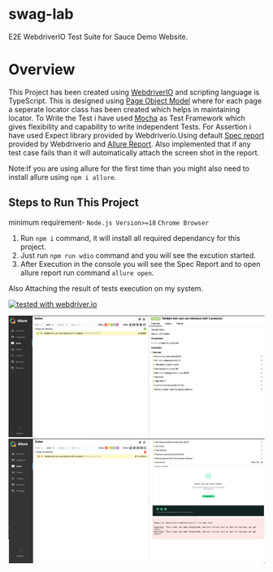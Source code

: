 # swag-lab
E2E WebdriverIO Test Suite for Sauce Demo Website.

# Overview
This Project has been created using [WebdriverIO](https://webdriver.io/) and scripting language is TypeScript. 
This is designed using [Page Object Model](https://webdriver.io/docs/pageobjects) where for each page a seperate locator class has been created which helps in maintaining locator.
To Write the Test i have used [Mocha](https://webdriver.io/docs/frameworks#using-mocha) as Test Framework which gives flexibility and capability to write independent Tests. For Assertion i have used Expect library provided by Webdriverio.Using default [Spec report](https://webdriver.io/docs/spec-reporter) provided by Webdriverio and [Allure Report](https://webdriver.io/docs/allure-reporter).
Also implemented that if any test case fails than it will automatically attach the screen shot in the report.

Note:If you are using allure for the first time than you might also need to install allure using ```npm i allure```.


## Steps to Run This Project
minimum requirement- ```Node.js Version>=18``` ```Chrome Browser```
1. Run ```npm i``` command, it will install all required dependancy for this project.
2. Just run ```npm run wdio``` command and you will see the excution started.
3. After Execution in the console you will see the Spec Report and to open allure report run command ```allure open```.

Also Attaching the result of tests execution on my system.

[![tested with webdriver.io](https://img.shields.io/badge/tested%20with-webdriver.io-%23ea5906)](https://webdriver.io/)

![result](/assets/result.png)
![failureReport](/assets/failureResult.png)
